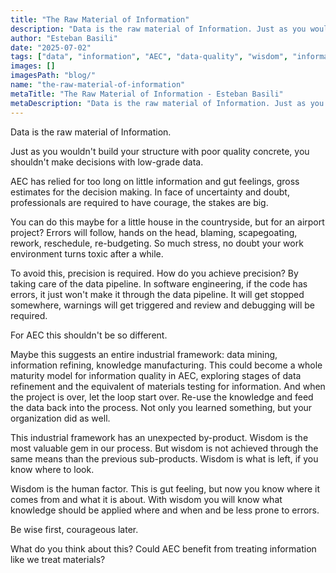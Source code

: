 ```yaml
---
title: "The Raw Material of Information"
description: "Data is the raw material of Information. Just as you wouldn't build your structure with poor quality concrete, you shouldn't make decisions with low-grade data."
author: "Esteban Basili"
date: "2025-07-02"
tags: ["data", "information", "AEC", "data-quality", "wisdom", "information-management"]
images: []
imagesPath: "blog/"
name: "the-raw-material-of-information"
metaTitle: "The Raw Material of Information - Esteban Basili"
metaDescription: "Data is the raw material of Information. Just as you wouldn't build your structure with poor quality concrete, you shouldn't make decisions with low-grade data."
---
```


Data is the raw material of Information.

Just as you wouldn't build your structure with poor quality concrete, you shouldn't make decisions with low-grade data.

AEC has relied for too long on little information and gut feelings, gross estimates for the decision making. In face of uncertainty and doubt, professionals are required to have courage, the stakes are big.

You can do this maybe for a little house in the countryside, but for an airport project? Errors will follow, hands on the head, blaming, scapegoating, rework, reschedule, re-budgeting. So much stress, no doubt your work environment turns toxic after a while.

To avoid this, precision is required. How do you achieve precision? By taking care of the data pipeline. In software engineering, if the code has errors, it just won't make it through the data pipeline. It will get stopped somewhere, warnings will get triggered and review and debugging will be required.

For AEC this shouldn't be so different.

Maybe this suggests an entire industrial framework: data mining, information refining, knowledge manufacturing. This could become a whole maturity model for information quality in AEC, exploring stages of data refinement and the equivalent of materials testing for information. And when the project is over, let the loop start over. Re-use the knowledge and feed the data back into the process. Not only you learned something, but your organization did as well.

This industrial framework has an unexpected by-product. Wisdom is the most valuable gem in our process. But wisdom is not achieved through the same means than the previous sub-products. Wisdom is what is left, if you know where to look.

Wisdom is the human factor. This is gut feeling, but now you know where it comes from and what it is about. With wisdom you will know what knowledge should be applied where and when and be less prone to errors.

Be wise first, courageous later.

What do you think about this? Could AEC benefit from treating information like we treat materials? 